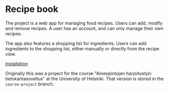 # Recipe book

The project is a web app for managing food recipes. Users can add, modify and
remove recipes. A user has an account, and can only manage their own recipes.

The app also features a shopping list for ingredients. Users can add ingredients
to the shopping list, either manually or directly from the recipe view.

[Installation](docs/installation.md)

Originally this was a project for the course "Aineopintojen harjoitustyö:
tietokantasovellus" at the University of Helsinki. That version is stored in the
`course-project` branch.
